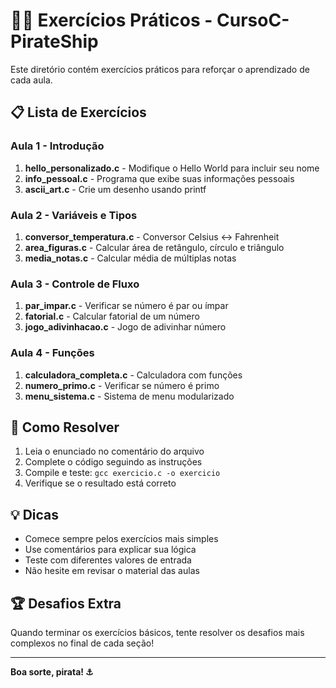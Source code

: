 # 🏴‍☠️ Exercícios Práticos - CursoC-PirateShip

Este diretório contém exercícios práticos para reforçar o aprendizado de cada aula.

## 📋 Lista de Exercícios

### Aula 1 - Introdução
1. **hello_personalizado.c** - Modifique o Hello World para incluir seu nome
2. **info_pessoal.c** - Programa que exibe suas informações pessoais
3. **ascii_art.c** - Crie um desenho usando printf

### Aula 2 - Variáveis e Tipos
1. **conversor_temperatura.c** - Conversor Celsius ↔ Fahrenheit
2. **area_figuras.c** - Calcular área de retângulo, círculo e triângulo
3. **media_notas.c** - Calcular média de múltiplas notas

### Aula 3 - Controle de Fluxo
1. **par_impar.c** - Verificar se número é par ou ímpar
2. **fatorial.c** - Calcular fatorial de um número
3. **jogo_adivinhacao.c** - Jogo de adivinhar número

### Aula 4 - Funções
1. **calculadora_completa.c** - Calculadora com funções
2. **numero_primo.c** - Verificar se número é primo
3. **menu_sistema.c** - Sistema de menu modularizado

## 🎯 Como Resolver

1. Leia o enunciado no comentário do arquivo
2. Complete o código seguindo as instruções
3. Compile e teste: `gcc exercicio.c -o exercicio`
4. Verifique se o resultado está correto

## 💡 Dicas

- Comece sempre pelos exercícios mais simples
- Use comentários para explicar sua lógica
- Teste com diferentes valores de entrada
- Não hesite em revisar o material das aulas

## 🏆 Desafios Extra

Quando terminar os exercícios básicos, tente resolver os desafios mais complexos no final de cada seção!

---
**Boa sorte, pirata! ⚓**